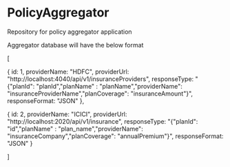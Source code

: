 # PolicyAggregator
Repository for policy aggregator application

Aggregator database will have the below format

[

{
id: 1,
providerName: "HDFC",
providerUrl: "http://localhost:4040/api/v1/insuranceProviders",
responseType: "{"planId": "planId","planName" : "planName","providerName": "insuranceProviderName","planCoverage": "insuranceAmount"}",
responseFormat: "JSON"
},

{
id: 2,
providerName: "ICICI",
providerUrl: "http://localhost:2020/api/v1/insurance",
responseType: "{"planId": "id","planName" : "plan_name","providerName": "insuranceCompany","planCoverage": "annualPremium"}",
responseFormat: "JSON"
}

]

